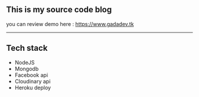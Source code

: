 ## This is my source code blog 

you can review demo here : https://www.gadadev.tk

---
## Tech stack

- NodeJS
- Mongodb
- Facebook api
- Cloudinary api
- Heroku deploy
